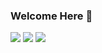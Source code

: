 ### Welcome Here 👋
<img src="https://komarev.com/ghpvc/?username=shubhamdhoot333&label=PROFILE+VIEWS&color=ff69b4">
<img src="https://github-readme-stats.vercel.app/api?username=shubhamdhoot333&show_icons=true&theme=radical">
<img src="https://github-readme-stats.vercel.app/api/top-langs/?username=shubhamdhoot333&layout=compact&theme=radical">
